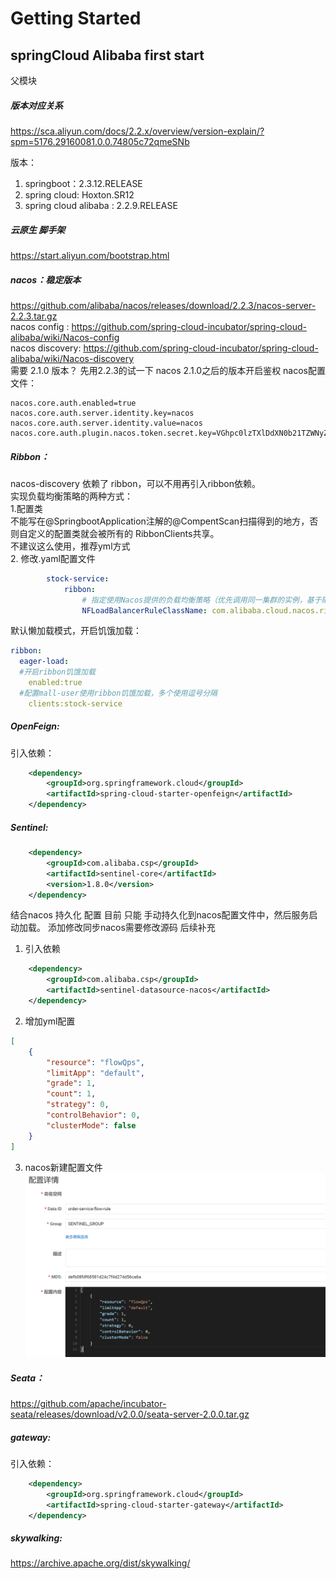 # Getting Started
## springCloud Alibaba first start
  父模块
  
##### 版本对应关系
https://sca.aliyun.com/docs/2.2.x/overview/version-explain/?spm=5176.29160081.0.0.74805c72qmeSNb

版本：
   1. springboot：2.3.12.RELEASE
   2. spring cloud: Hoxton.SR12
   3. spring cloud alibaba : 2.2.9.RELEASE

##### 云原生 脚手架
https://start.aliyun.com/bootstrap.html

##### nacos：稳定版本
https://github.com/alibaba/nacos/releases/download/2.2.3/nacos-server-2.2.3.tar.gz      
nacos config : https://github.com/spring-cloud-incubator/spring-cloud-alibaba/wiki/Nacos-config     
nacos discovery: https://github.com/spring-cloud-incubator/spring-cloud-alibaba/wiki/Nacos-discovery    
需要 2.1.0 版本？ 先用2.2.3的试一下 
nacos 2.1.0之后的版本开启鉴权 nacos配置文件：
```text
nacos.core.auth.enabled=true
nacos.core.auth.server.identity.key=nacos
nacos.core.auth.server.identity.value=nacos
nacos.core.auth.plugin.nacos.token.secret.key=VGhpc0lzTXlDdXN0b21TZWNyZXRLZXkwMTIzNDU2Nzg=
```

##### Ribbon：
nacos-discovery 依赖了 ribbon，可以不用再引入ribbon依赖。     
实现负载均衡策略的两种方式：  
    1.配置类   
        不能写在@SpringbootApplication注解的@CompentScan扫描得到的地方，否则自定义的配置类就会被所有的 RibbonClients共享。    
        不建议这么使用，推荐yml方式      
    2. 修改.yaml配置文件  
```yaml
        stock-service:        
            ribbon:      
                # 指定使用Nacos提供的负载均衡策略（优先调用同一集群的实例，基于随机&权重） 开启后 nacos 控制台可以配置 权重       
                NFLoadBalancerRuleClassName: com.alibaba.cloud.nacos.ribbon.NacosRule           
```
默认懒加载模式，开启饥饿加载：     
```yaml
ribbon:
  eager-load:
  #开启ribbon饥饿加载
    enabled:true
  #配置mall-user使用ribbon饥饿加载，多个使用逗号分隔
    clients:stock-service
```
##### OpenFeign:
引入依赖：
```xml
    <dependency>
        <groupId>org.springframework.cloud</groupId>
        <artifactId>spring-cloud-starter-openfeign</artifactId>
    </dependency>
```

##### Sentinel:
```xml
    <dependency>
        <groupId>com.alibaba.csp</groupId>
        <artifactId>sentinel-core</artifactId>
        <version>1.8.0</version>
    </dependency>
```
结合nacos 持久化 配置
    目前 只能 手动持久化到nacos配置文件中，然后服务启动加载。
    添加修改同步nacos需要修改源码 后续补充
1. 引入依赖
```xml
    <dependency>
        <groupId>com.alibaba.csp</groupId>
        <artifactId>sentinel-datasource-nacos</artifactId>
    </dependency>
```
2. 增加yml配置
```json
[
    {
        "resource": "flowQps",
        "limitApp": "default",
        "grade": 1,
        "count": 1,
        "strategy": 0,
        "controlBehavior": 0,
        "clusterMode": false
    }
]
```
3. nacos新建配置文件
![img_1.png](img_1.png)

##### Seata：
https://github.com/apache/incubator-seata/releases/download/v2.0.0/seata-server-2.0.0.tar.gz

##### gateway:
引入依赖：
```xml
    <dependency>
        <groupId>org.springframework.cloud</groupId>
        <artifactId>spring-cloud-starter-gateway</artifactId>
    </dependency>
```

##### skywalking:
https://archive.apache.org/dist/skywalking/
	
